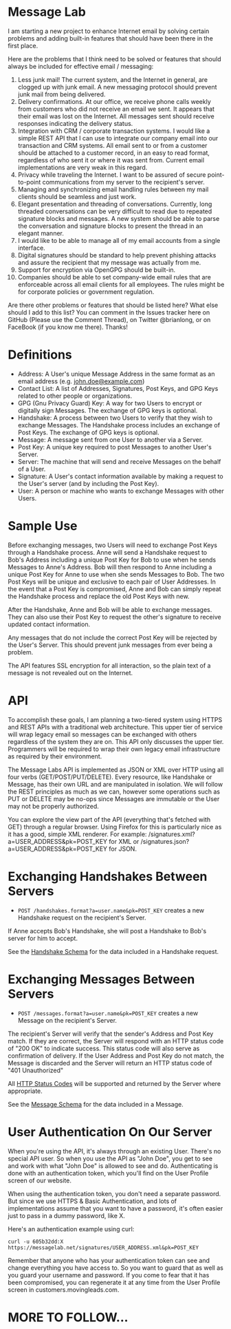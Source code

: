 Message Lab
===========
I am starting a new project to enhance Internet email by solving certain problems and adding built-in features that should have been there in the first place.

Here are the problems that I think need to be solved or features that should always be included for effective email / messaging:

1. Less junk mail! The current system, and the Internet in general, are clogged up with junk email. A new messaging protocol should prevent junk mail from being delivered.
2. Delivery confirmations. At our office, we receive phone calls weekly from customers who did not receive an email we sent. It appears that their email was lost on the Internet. All messages sent should receive responses indicating the delivery status.
3. Integration with CRM / corporate transaction systems. I would like a simple REST API that I can use to integrate our company email into our transaction and CRM systems. All email sent to or from a customer should be attached to a customer record, in an easy to read format, regardless of who sent it or where it was sent from. Current email implementations are very weak in this regard.
4. Privacy while traveling the Internet. I want to be assured of secure point-to-point communications from my server to the recipient's server.
5. Managing and synchronizing email handling rules between my mail clients should be seamless and just work.
6. Elegant presentation and threading of conversations. Currently, long threaded conversations can be very difficult to read due to repeated signature blocks and messages. A new system should be able to parse the conversation and signature blocks to present the thread in an elegant manner.
7. I would like to be able to manage all of my email accounts from a single interface.
8. Digital signatures should be standard to help prevent phishing attacks and assure the recipient that my message was actually from me.
9. Support for encryption via OpenGPG should be built-in.
10. Companies should be able to set company-wide email rules that are enforceable across all email clients for all employees. The rules might be for corporate policies or government regulation.

Are there other problems or features that should be listed here? What else should I add to this list? You can comment in the Issues tracker here on GitHub (Please use the Comment Thread), on Twitter @brianlong, or on FaceBook (if you know me there). Thanks!

Definitions
===========
* Address: A User's unique Message Address in the same format as an email address (e.g. john.doe@example.com)
* Contact List: A list of Addresses, Signatures, Post Keys, and GPG Keys related to other people or organizations.
* GPG (Gnu Privacy Guard) Key: A way for two Users to encrypt or digitally sign Messages. The exchange of GPG keys is optional.
* Handshake: A process between two Users to verify that they wish to exchange Messages. The Handshake process includes an exchange of Post Keys. The exchange of GPG keys is optional.
* Message: A message sent from one User to another via a Server.
* Post Key: A unique key required to post Messages to another User's Server.
* Server: The machine that will send and receive Messages on the behalf of a User.
* Signature: A User's contact information available by making a request to the User's server (and by including the Post Key).
* User: A person or machine who wants to exchange Messages with other Users.

Sample Use
==========
Before exchanging messages, two Users will need to exchange Post Keys through a Handshake process. Anne will send a Handshake request to Bob's Address including a unique Post Key for Bob to use when he sends Messages to Anne's Address. Bob will then respond to Anne including a unique Post Key for Anne to use when she sends Messages to Bob. The two Post Keys will be unique and exclusive to each pair of User Addresses. In the event that a Post Key is compromised, Anne and Bob can simply repeat the Handshake process and replace the old Post Keys with new.

After the Handshake, Anne and Bob will be able to exchange messages. They can also use their Post Key to request the other's signature to receive updated contact information.

Any messages that do not include the correct Post Key will be rejected by the User's Server. This should prevent junk messages from ever being a problem.

The API features SSL encryption for all interaction, so the plain text of a message is not revealed out on the Internet.

API
===
To accomplish these goals, I am planning a two-tiered system using HTTPS and REST APIs with a traditional web architecture. This upper tier of service will wrap legacy email so messages can be exchanged with others regardless of the system they are on. This API only discusses the upper tier. Programmers will be required to wrap their own legacy email infrastructure as required by their environment.

The Message Labs API is implemented as JSON or XML over HTTP using all four verbs (GET/POST/PUT/DELETE). Every resource, like Handshake or Message, has their own URL and are manipulated in isolation. We will follow the REST principles as much as we can, however some operations such as PUT or DELETE may be no-ops since Messages are immutable or the User may not be properly authorized.

You can explore the view part of the API (everything that's fetched with GET) through a regular browser. Using Firefox for this is particularly nice as it has a good, simple XML renderer. For example: /signatures.xml?a=USER_ADDRESS&pk=POST_KEY for XML or /signatures.json?a=USER_ADDRESS&pk=POST_KEY for JSON.

Exchanging Handshakes Between Servers
=====================================
* `POST /handshakes.format?a=user.name&pk=POST_KEY` creates a new Handshake request on the recipient's Server.

If Anne accepts Bob's Handshake, she will post a Handshake to Bob's server for him to accept.

See the [Handshake Schema](https://github.com/brianlong/api.messagelab.com/blob/master/schemas/handshakes.md) for the data included in a Handshake request.

Exchanging Messages Between Servers
===================================
* `POST /messages.format?a=user.name&pk=POST_KEY` creates a new Message on the recipient's Server.

The recipient's Server will verify that the sender's Address and Post Key match. If they are correct, the Server will respond with an HTTP status code of "200 OK" to indicate success. This status code will also serve as confirmation of delivery. If the User Address and Post Key do not match, the Message is discarded and the Server will return an HTTP status code of "401 Unauthorized"

All [HTTP Status Codes](http://en.wikipedia.org/wiki/List_of_HTTP_status_codes) will be supported and returned by the Server where appropriate.

See the [Message Schema](https://github.com/brianlong/api.messagelab.com/blob/master/schemas/messages.md) for the data included in a Message.

User Authentication On Our Server
=================================
When you're using the API, it's always through an existing User. There's no special API user. So when you use the API as "John Doe", you get to see and work with what "John Doe" is allowed to see and do. Authenticating is done with an authentication token, which you'll find on the User Profile screen of our website.

When using the authentication token, you don't need a separate password. But since we use HTTPS & Basic Authentication, and lots of implementations assume that you want to have a password, it's often easier just to pass in a dummy password, like X.

Here's an authentication example using curl:

    curl -u 605b32dd:X https://messagelab.net/signatures/USER_ADDRESS.xml&pk=POST_KEY
    
Remember that anyone who has your authentication token can see and change everything you have access to. So you want to guard that as well as you guard your username and password. If you come to fear that it has been compromised, you can regenerate it at any time from the User Profile screen in customers.movingleads.com.

MORE TO FOLLOW...
=================
